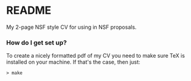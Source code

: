 # README #

My 2-page NSF style CV for using in NSF proposals.

### How do I get set up? ###

To create a nicely formatted pdf of my CV you need to make sure TeX is installed on your machine. If that's the case, then just:

    > make